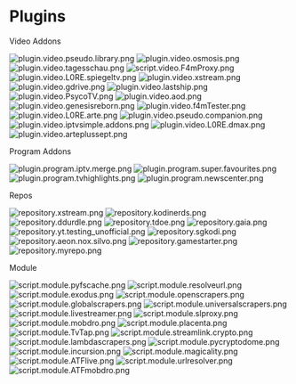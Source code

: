 Plugins
=========

Video Addons

 ![plugin.video.pseudo.library.png](https://dbiesecke.github.io/repo/icons/plugin.video.pseudo.library.png)
 ![plugin.video.osmosis.png](https://dbiesecke.github.io/repo/icons/plugin.video.osmosis.png)
 ![plugin.video.tagesschau.png](https://dbiesecke.github.io/repo/icons/plugin.video.tagesschau.png)
 ![script.video.F4mProxy.png](https://dbiesecke.github.io/repo/icons/script.video.F4mProxy.png)
 ![plugin.video.L0RE.spiegeltv.png](https://dbiesecke.github.io/repo/icons/plugin.video.L0RE.spiegeltv.png)
 ![plugin.video.xstream.png](https://dbiesecke.github.io/repo/icons/plugin.video.xstream.png)
 ![plugin.video.gdrive.png](https://dbiesecke.github.io/repo/icons/plugin.video.gdrive.png)
 ![plugin.video.lastship.png](https://dbiesecke.github.io/repo/icons/plugin.video.lastship.png)
 ![plugin.video.PsycoTV.png](https://dbiesecke.github.io/repo/icons/plugin.video.PsycoTV.png)
 ![plugin.video.aod.png](https://dbiesecke.github.io/repo/icons/plugin.video.aod.png)
 ![plugin.video.genesisreborn.png](https://dbiesecke.github.io/repo/icons/plugin.video.genesisreborn.png)
 ![plugin.video.f4mTester.png](https://dbiesecke.github.io/repo/icons/plugin.video.f4mTester.png)
 ![plugin.video.L0RE.arte.png](https://dbiesecke.github.io/repo/icons/plugin.video.L0RE.arte.png)
 ![plugin.video.pseudo.companion.png](https://dbiesecke.github.io/repo/icons/plugin.video.pseudo.companion.png)
 ![plugin.video.iptvsimple.addons.png](https://dbiesecke.github.io/repo/icons/plugin.video.iptvsimple.addons.png)
 ![plugin.video.L0RE.dmax.png](https://dbiesecke.github.io/repo/icons/plugin.video.L0RE.dmax.png)
 ![plugin.video.arteplussept.png](https://dbiesecke.github.io/repo/icons/plugin.video.arteplussept.png)

Program Addons

 ![plugin.program.iptv.merge.png](https://dbiesecke.github.io/repo/icons/plugin.program.iptv.merge.png)
 ![plugin.program.super.favourites.png](https://dbiesecke.github.io/repo/icons/plugin.program.super.favourites.png)
 ![plugin.program.tvhighlights.png](https://dbiesecke.github.io/repo/icons/plugin.program.tvhighlights.png)
 ![plugin.program.newscenter.png](https://dbiesecke.github.io/repo/icons/plugin.program.newscenter.png)

Repos

 ![repository.xstream.png](https://dbiesecke.github.io/repo/icons/repository.xstream.png)
 ![repository.kodinerds.png](https://dbiesecke.github.io/repo/icons/repository.kodinerds.png)
 ![repository.ddurdle.png](https://dbiesecke.github.io/repo/icons/repository.ddurdle.png)
 ![repository.tdoe.png](https://dbiesecke.github.io/repo/icons/repository.tdoe.png)
 ![repository.gaia.png](https://dbiesecke.github.io/repo/icons/repository.gaia.png)
 ![repository.yt.testing_unofficial.png](https://dbiesecke.github.io/repo/icons/repository.yt.testing_unofficial.png)
 ![repository.sgkodi.png](https://dbiesecke.github.io/repo/icons/repository.sgkodi.png)
 ![repository.aeon.nox.silvo.png](https://dbiesecke.github.io/repo/icons/repository.aeon.nox.silvo.png)
 ![repository.gamestarter.png](https://dbiesecke.github.io/repo/icons/repository.gamestarter.png)
 ![repository.myrepo.png](https://dbiesecke.github.io/repo/icons/repository.myrepo.png)

Module

 ![script.module.pyfscache.png](https://dbiesecke.github.io/repo/icons/script.module.pyfscache.png)
 ![script.module.resolveurl.png](https://dbiesecke.github.io/repo/icons/script.module.resolveurl.png)
 ![script.module.exodus.png](https://dbiesecke.github.io/repo/icons/script.module.exodus.png)
 ![script.module.openscrapers.png](https://dbiesecke.github.io/repo/icons/script.module.openscrapers.png)
 ![script.module.globalscrapers.png](https://dbiesecke.github.io/repo/icons/script.module.globalscrapers.png)
 ![script.module.universalscrapers.png](https://dbiesecke.github.io/repo/icons/script.module.universalscrapers.png)
 ![script.module.livestreamer.png](https://dbiesecke.github.io/repo/icons/script.module.livestreamer.png)
 ![script.module.slproxy.png](https://dbiesecke.github.io/repo/icons/script.module.slproxy.png)
 ![script.module.mobdro.png](https://dbiesecke.github.io/repo/icons/script.module.mobdro.png)
 ![script.module.placenta.png](https://dbiesecke.github.io/repo/icons/script.module.placenta.png)
 ![script.module.TvTap.png](https://dbiesecke.github.io/repo/icons/script.module.TvTap.png)
 ![script.module.streamlink.crypto.png](https://dbiesecke.github.io/repo/icons/script.module.streamlink.crypto.png)
 ![script.module.lambdascrapers.png](https://dbiesecke.github.io/repo/icons/script.module.lambdascrapers.png)
 ![script.module.pycryptodome.png](https://dbiesecke.github.io/repo/icons/script.module.pycryptodome.png)
 ![script.module.incursion.png](https://dbiesecke.github.io/repo/icons/script.module.incursion.png)
 ![script.module.magicality.png](https://dbiesecke.github.io/repo/icons/script.module.magicality.png)
 ![script.module.ATFlive.png](https://dbiesecke.github.io/repo/icons/script.module.ATFlive.png)
 ![script.module.urlresolver.png](https://dbiesecke.github.io/repo/icons/script.module.urlresolver.png)
 ![script.module.ATFmobdro.png](https://dbiesecke.github.io/repo/icons/script.module.ATFmobdro.png)
